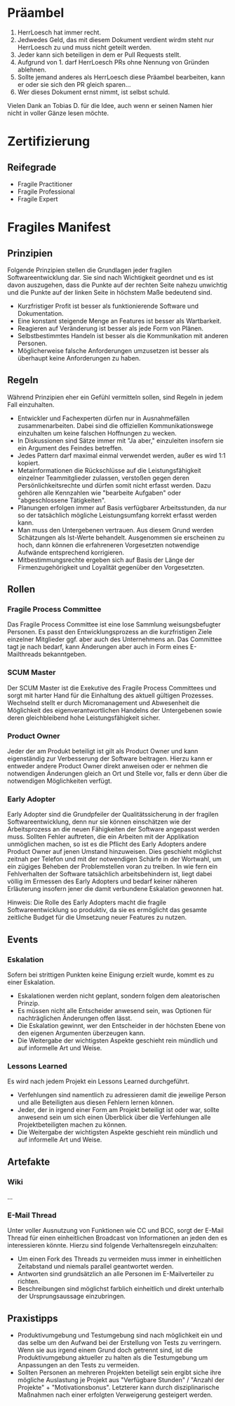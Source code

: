 # Präambel
1. HerrLoesch hat immer recht.
2. Jedwedes Geld, das mit diesem Dokument verdient wirdm steht nur HerrLoesch zu und muss nicht geteilt werden.
3. Jeder kann sich beteiligen in dem er Pull Requests stellt.
4. Aufgrund von 1. darf HerrLoesch PRs ohne Nennung von Gründen ablehnen.
5. Sollte jemand anderes als HerrLoesch diese Präambel bearbeiten, kann er oder sie sich den PR gleich sparen...
6. Wer dieses Dokument ernst nimmt, ist selbst schuld.

Vielen Dank an Tobias D. für die Idee, auch wenn er seinen Namen hier nicht in voller Gänze lesen möchte.

# Zertifizierung
## Reifegrade
* Fragile Practitioner
* Fragile Professional 
* Fragile Expert


# Fragiles Manifest
## Prinzipien
Folgende Prinzipien stellen die Grundlagen jeder fragilen Softwareentwicklung dar. Sie sind nach Wichtigkeit geordnet und es ist davon auszugehen, dass die Punkte auf der rechten Seite nahezu unwichtig und die Punkte auf der linken Seite in höchstem Maße bedeutend sind.

* Kurzfristiger Profit ist besser als funktionierende Software und Dokumentation.
* Eine konstant steigende Menge an Features ist besser als Wartbarkeit.
* Reagieren auf Veränderung ist besser als jede Form von Plänen.
* Selbstbestimmtes Handeln ist besser als die Kommunikation mit anderen Personen.
* Möglicherweise falsche Anforderungen umzusetzen ist besser als überhaupt keine Anforderungen zu haben.


## Regeln
Während Prinzipien eher ein Gefühl vermitteln sollen, sind Regeln in jedem Fall einzuhalten.

* Entwickler und Fachexperten dürfen nur in Ausnahmefällen zusammenarbeiten. Dabei sind die offiziellen Kommunikationswege einzuhalten um keine falschen Hoffnungen zu wecken.
* In Diskussionen sind Sätze immer mit "Ja aber," einzuleiten insofern sie ein Argument des Feindes betreffen.
* Jedes Pattern darf maximal einmal verwendet werden, außer es wird 1:1 kopiert.
* Metainformationen die Rückschlüsse auf die Leistungsfähigkeit einzelner Teammitglieder zulassen, verstoßen gegen deren Persönlichkeitsrechte und dürfen somit nicht erfasst werden. Dazu gehören alle Kennzahlen wie "bearbeite Aufgaben" oder "abgeschlossene Tätigkeiten".
* Planungen erfolgen immer auf Basis verfügbarer Arbeitsstunden, da nur so der tatsächlich mögliche Leistungsumfang korrekt erfasst werden kann.
* Man muss den Untergebenen vertrauen. Aus diesem Grund werden Schätzungen als Ist-Werte behandelt. Ausgenommen sie erscheinen zu hoch, dann können die erfahreneren Vorgesetzten notwendige Aufwände entsprechend korrigieren.
* Mitbestimmungsrechte ergeben sich auf Basis der Länge der Firmenzugehörigkeit und Loyalität gegenüber den Vorgesetzten.

## Rollen
### Fragile Process Committee
Das Fragile Process Committee ist eine lose Sammlung weisungsbefugter Personen. Es passt den Entwicklungsprozess an die kurzfristigen Ziele einzelner Mitglieder ggf. aber auch des Unternehmens an. Das Committee tagt je nach bedarf, kann Änderungen aber auch in Form eines E-Mailthreads bekanntgeben.

### SCUM Master
Der SCUM Master ist die Exekutive des Fragile Process Committees und sorgt mit harter Hand für die Einhaltung des aktuell gültigen Prozesses. Wechselnd stellt er durch Micromanagement und Abwesenheit die Möglichkeit des eigenverantwortlichen Handelns der Untergebenen sowie deren gleichbleibend hohe Leistungsfähigkeit sicher.

### Product Owner
Jeder der am Produkt beteiligt ist gilt als Product Owner und kann eigenständig zur Verbesserung der Software beitragen. Hierzu kann er entweder andere Product Owner direkt anweisen oder er nehmen die notwendigen Änderungen gleich an Ort und Stelle vor, falls er denn über die notwendigen Möglichkeiten verfügt.

### Early Adopter
Early Adopter sind die Grundpfeiler der Qualitätssicherung in der fragilen Softwareentwicklung, denn nur sie können einschätzen wie der Arbeitsprozess an die neuen Fähigkeiten der Software angepasst werden muss. Sollten Fehler auftreten, die ein Arbeiten mit der Applikation unmöglichen machen, so ist es die Pflicht des Early Adopters andere Product Owner auf jenen Umstand hinzuweisen. Dies geschieht möglichst zeitnah per Telefon und mit der notwendigen Schärfe in der Wortwahl, um ein zügiges Beheben der Problemstellen voran zu treiben. In wie fern ein Fehlverhalten der Software tatsächlich arbeitsbehindern ist, liegt dabei völlig im Ermessen des Early Adopters und bedarf keiner näheren Erläuterung insofern jener die damit verbundene Eskalation gewonnen hat.

Hinweis: Die Rolle des Early Adopters macht die fragile Softwareentwicklung so produktiv, da sie es ermöglicht das gesamte zeitliche Budget für die Umsetzung neuer Features zu nutzen.

## Events
### Eskalation
Sofern bei strittigen Punkten keine Einigung erzielt wurde, kommt es zu einer Eskalation.
* Eskalationen werden nicht geplant, sondern folgen dem aleatorischen Prinzip.
* Es müssen nicht alle Entscheider anwesend sein, was Optionen für nachträglichen Änderungen offen lässt.
* Die Eskalation gewinnt, wer den Entscheider in der höchsten Ebene von den eigenen Argumenten überzeugen kann.
* Die Weitergabe der wichtigsten Aspekte geschieht rein mündlich und auf informelle Art und Weise.

### Lessons Learned
Es wird nach jedem Projekt ein Lessons Learned durchgeführt.
* Verfehlungen sind namentlich zu adressieren damit die jeweilige Person und alle Beteiligten aus diesen Fehlern lernen können.
* Jeder, der in irgend einer Form am Projekt beteiligt ist oder war, sollte anwesend sein um sich einen Überblick über die Verfehlungen alle Projektbeteiligten machen zu können.
* Die Weitergabe der wichtigsten Aspekte geschieht rein mündlich und auf informelle Art und Weise.



## Artefakte
### Wiki
...

### E-Mail Thread
Unter voller Ausnutzung von Funktionen wie CC und BCC, sorgt der E-Mail Thread für einen einheitlichen Broadcast von Informationen an jeden den es interessieren könnte. Hierzu sind folgende Verhaltensregeln einzuhalten:
* Um einen Fork des Threads zu vermeiden muss immer in einheitlichen Zeitabstand und niemals parallel geantwortet werden.
* Antworten sind grundsätzlich an alle Personen im E-Mailverteiler zu richten.
* Beschreibungen sind möglichst farblich einheitlich und direkt unterhalb der Ursprungsaussage einzubringen.

## Praxistipps
* Produktivumgebung und Testumgebung sind nach möglichkeit ein und das selbe um den Aufwand bei der Erstellung von Tests zu verringern. Wenn sie aus irgend einem Grund doch getrennt sind, ist die Produktivumgebung aktueller zu halten als die Testumgebung um Anpassungen an den Tests zu vermeiden.
* Sollten Personen an mehreren Projekten beteiligt sein ergibt siche ihre mögliche Auslastung je Projekt aus "Verfügbare Stunden" / "Anzahl der Projekte" + "Motivationsbonus". Letzterer kann durch disziplinarische Maßnahmen nach einer erfolgten Verweigerung gesteigert werden.
